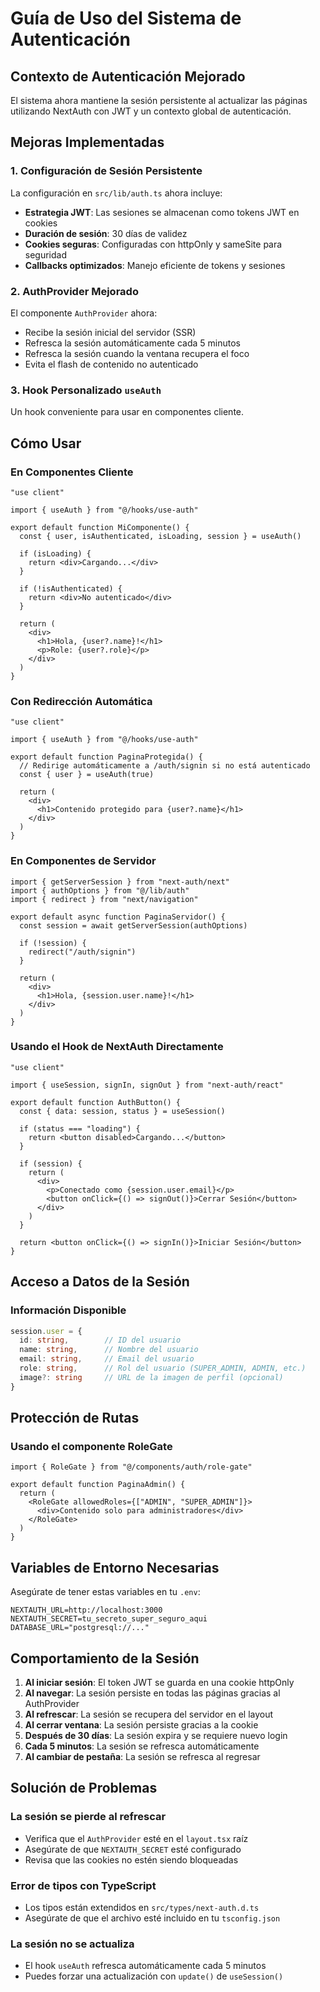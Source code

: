 # Guía de Uso del Sistema de Autenticación

## Contexto de Autenticación Mejorado

El sistema ahora mantiene la sesión persistente al actualizar las páginas utilizando NextAuth con JWT y un contexto global de autenticación.

## Mejoras Implementadas

### 1. Configuración de Sesión Persistente

La configuración en `src/lib/auth.ts` ahora incluye:

- **Estrategia JWT**: Las sesiones se almacenan como tokens JWT en cookies
- **Duración de sesión**: 30 días de validez
- **Cookies seguras**: Configuradas con httpOnly y sameSite para seguridad
- **Callbacks optimizados**: Manejo eficiente de tokens y sesiones

### 2. AuthProvider Mejorado

El componente `AuthProvider` ahora:

- Recibe la sesión inicial del servidor (SSR)
- Refresca la sesión automáticamente cada 5 minutos
- Refresca la sesión cuando la ventana recupera el foco
- Evita el flash de contenido no autenticado

### 3. Hook Personalizado `useAuth`

Un hook conveniente para usar en componentes cliente.

## Cómo Usar

### En Componentes Cliente

```tsx
"use client"

import { useAuth } from "@/hooks/use-auth"

export default function MiComponente() {
  const { user, isAuthenticated, isLoading, session } = useAuth()

  if (isLoading) {
    return <div>Cargando...</div>
  }

  if (!isAuthenticated) {
    return <div>No autenticado</div>
  }

  return (
    <div>
      <h1>Hola, {user?.name}!</h1>
      <p>Role: {user?.role}</p>
    </div>
  )
}
```

### Con Redirección Automática

```tsx
"use client"

import { useAuth } from "@/hooks/use-auth"

export default function PaginaProtegida() {
  // Redirige automáticamente a /auth/signin si no está autenticado
  const { user } = useAuth(true)

  return (
    <div>
      <h1>Contenido protegido para {user?.name}</h1>
    </div>
  )
}
```

### En Componentes de Servidor

```tsx
import { getServerSession } from "next-auth/next"
import { authOptions } from "@/lib/auth"
import { redirect } from "next/navigation"

export default async function PaginaServidor() {
  const session = await getServerSession(authOptions)

  if (!session) {
    redirect("/auth/signin")
  }

  return (
    <div>
      <h1>Hola, {session.user.name}!</h1>
    </div>
  )
}
```

### Usando el Hook de NextAuth Directamente

```tsx
"use client"

import { useSession, signIn, signOut } from "next-auth/react"

export default function AuthButton() {
  const { data: session, status } = useSession()

  if (status === "loading") {
    return <button disabled>Cargando...</button>
  }

  if (session) {
    return (
      <div>
        <p>Conectado como {session.user.email}</p>
        <button onClick={() => signOut()}>Cerrar Sesión</button>
      </div>
    )
  }

  return <button onClick={() => signIn()}>Iniciar Sesión</button>
}
```

## Acceso a Datos de la Sesión

### Información Disponible

```typescript
session.user = {
  id: string,        // ID del usuario
  name: string,      // Nombre del usuario
  email: string,     // Email del usuario
  role: string,      // Rol del usuario (SUPER_ADMIN, ADMIN, etc.)
  image?: string     // URL de la imagen de perfil (opcional)
}
```

## Protección de Rutas

### Usando el componente RoleGate

```tsx
import { RoleGate } from "@/components/auth/role-gate"

export default function PaginaAdmin() {
  return (
    <RoleGate allowedRoles={["ADMIN", "SUPER_ADMIN"]}>
      <div>Contenido solo para administradores</div>
    </RoleGate>
  )
}
```

## Variables de Entorno Necesarias

Asegúrate de tener estas variables en tu `.env`:

```env
NEXTAUTH_URL=http://localhost:3000
NEXTAUTH_SECRET=tu_secreto_super_seguro_aqui
DATABASE_URL="postgresql://..."
```

## Comportamiento de la Sesión

1. **Al iniciar sesión**: El token JWT se guarda en una cookie httpOnly
2. **Al navegar**: La sesión persiste en todas las páginas gracias al AuthProvider
3. **Al refrescar**: La sesión se recupera del servidor en el layout
4. **Al cerrar ventana**: La sesión persiste gracias a la cookie
5. **Después de 30 días**: La sesión expira y se requiere nuevo login
6. **Cada 5 minutos**: La sesión se refresca automáticamente
7. **Al cambiar de pestaña**: La sesión se refresca al regresar

## Solución de Problemas

### La sesión se pierde al refrescar

- Verifica que el `AuthProvider` esté en el `layout.tsx` raíz
- Asegúrate de que `NEXTAUTH_SECRET` esté configurado
- Revisa que las cookies no estén siendo bloqueadas

### Error de tipos con TypeScript

- Los tipos están extendidos en `src/types/next-auth.d.ts`
- Asegúrate de que el archivo esté incluido en tu `tsconfig.json`

### La sesión no se actualiza

- El hook `useAuth` refresca automáticamente cada 5 minutos
- Puedes forzar una actualización con `update()` de `useSession()`

